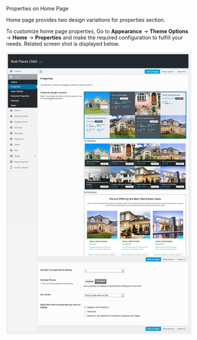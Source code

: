 Properties on Home Page

Home page provides two design variations for properties section. 

To customize home page properties, Go to <strong>Appearance</strong> &rarr; <strong>Theme Options</strong> &rarr; <strong>Home</strong> &rarr; <strong>Properties</strong> and make the required configuration to fulfill your needs. Related screen shot is displayed below.

![Real Places Theme](images/home/17.jpg)